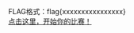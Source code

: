 FLAG格式：flag{xxxxxxxxxxxxxxxx}<br><a href="https://gitee.com/gitwarning/cccccctf/raw/master/www.zip">点击这里，开始你的比赛！</a>